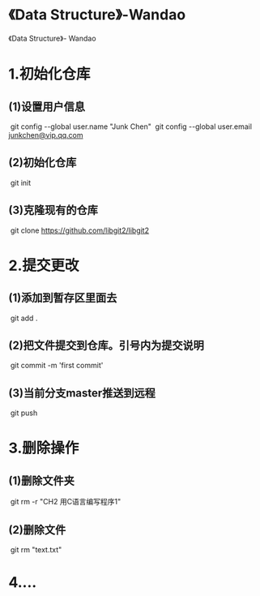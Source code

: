 # 《Data Structure》-Wandao
《Data Structure》- Wandao

# 1.初始化仓库

## 		(1)设置用户信息

​		git config --global user.name "Junk Chen"
​		git config --global user.email junkchen@vip.qq.com

##     	(2)初始化仓库

​		git init

##     	(3)克隆现有的仓库

​		git clone https://github.com/libgit2/libgit2

# 2.提交更改

## 		(1)添加到暂存区里面去

​		git add .

##     	(2)把文件提交到仓库。引号内为提交说明

​		git commit -m 'first commit'

##     	(3)当前分支master推送到远程

​		git push

# 3.删除操作

##     	(1)删除文件夹

​		git rm -r "CH2 用C语言编写程序1" 

##     	(2)删除文件

​		git rm "text.txt"

# 4....